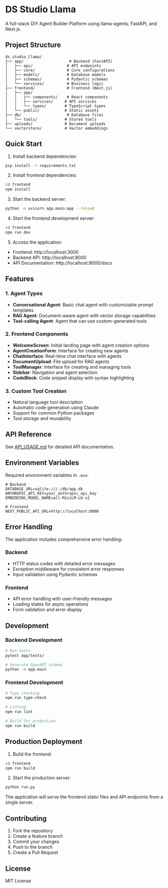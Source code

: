 # DS Studio Llama

A full-stack DIY Agent Builder Platform using llama-agents, FastAPI, and Next.js.

## Project Structure

```
ds_studio_llama/
├── app/                    # Backend (FastAPI)
│   ├── api/               # API endpoints
│   ├── core/              # Core configurations
│   ├── models/            # Database models
│   ├── schemas/           # Pydantic schemas
│   └── services/          # Business logic
├── frontend/              # Frontend (Next.js)
│   ├── app/              
│   │   ├── components/    # React components
│   │   ├── services/     # API services
│   │   └── types/        # TypeScript types
│   └── public/           # Static assets
├── db/                    # Database files
│   └── tools/            # Stored tools
├── uploads/              # Document uploads
└── vectorstore/          # Vector embeddings
```

## Quick Start

1. Install backend dependencies:
```bash
pip install -r requirements.txt
```

2. Install frontend dependencies:
```bash
cd frontend
npm install
```

3. Start the backend server:
```bash
python -m uvicorn app.main:app --reload
```

4. Start the frontend development server:
```bash
cd frontend
npm run dev
```

5. Access the application:
- Frontend: http://localhost:3000
- Backend API: http://localhost:8000
- API Documentation: http://localhost:8000/docs

## Features

### 1. Agent Types

- **Conversational Agent**: Basic chat agent with customizable prompt templates
- **RAG Agent**: Document-aware agent with vector storage capabilities
- **Tool-calling Agent**: Agent that can use custom-generated tools

### 2. Frontend Components

- **WelcomeScreen**: Initial landing page with agent creation options
- **AgentCreationForm**: Interface for creating new agents
- **ChatInterface**: Real-time chat interface with agents
- **DocumentUpload**: File upload for RAG agents
- **ToolManager**: Interface for creating and managing tools
- **Sidebar**: Navigation and agent selection
- **CodeBlock**: Code snippet display with syntax highlighting

### 3. Custom Tool Creation

- Natural language tool description
- Automatic code generation using Claude
- Support for common Python packages
- Tool storage and reusability

## API Reference

See [API_USAGE.md](API_USAGE.md) for detailed API documentation.

## Environment Variables

Required environment variables in `.env`:

```
# Backend
DATABASE_URL=sqlite:///./db/app.db
ANTHROPIC_API_KEY=your_anthropic_api_key
EMBEDDING_MODEL_NAME=all-MiniLM-L6-v2

# Frontend
NEXT_PUBLIC_API_URL=http://localhost:8000
```

## Error Handling

The application includes comprehensive error handling:

### Backend
- HTTP status codes with detailed error messages
- Exception middleware for consistent error responses
- Input validation using Pydantic schemas

### Frontend
- API error handling with user-friendly messages
- Loading states for async operations
- Form validation and error display

## Development

### Backend Development

```bash
# Run tests
pytest app/tests/

# Generate OpenAPI schema
python -m app.main
```

### Frontend Development

```bash
# Type checking
npm run type-check

# Linting
npm run lint

# Build for production
npm run build
```

## Production Deployment

1. Build the frontend:
```bash
cd frontend
npm run build
```

2. Start the production server:
```bash
python run.py
```

The application will serve the frontend static files and API endpoints from a single server.

## Contributing

1. Fork the repository
2. Create a feature branch
3. Commit your changes
4. Push to the branch
5. Create a Pull Request

## License

MIT License
